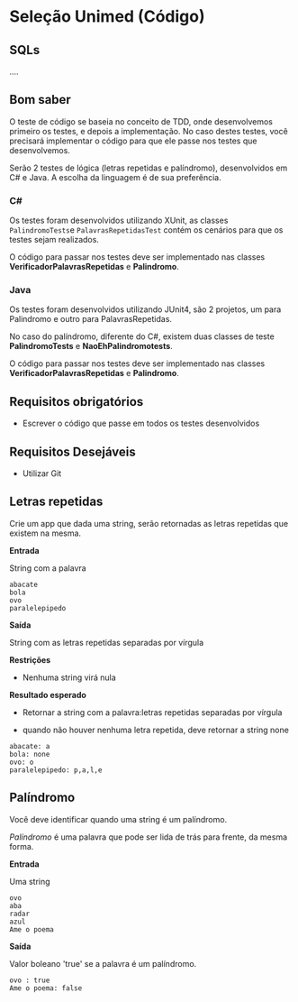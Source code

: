 # Seleção Unimed (Código)

## SQLs

....


## Bom saber

O teste de código se baseia no conceito de TDD, onde desenvolvemos primeiro os testes, e depois a implementação. No caso destes testes, você precisará implementar o código para que ele passe nos testes que desenvolvemos.  

Serão 2 testes de lógica (letras repetidas e palíndromo), desenvolvidos em C# e Java. A escolha da linguagem é de sua preferência.

### C#
Os testes foram desenvolvidos utilizando XUnit, as classes ```PalindromoTests```e ```PalavrasRepetidasTest``` contém os cenários para que os testes sejam realizados.

O código para passar nos testes deve ser implementado nas classes **VerificadorPalavrasRepetidas** e **Palindromo**. 

### Java
Os testes foram desenvolvidos utilizando JUnit4, são 2 projetos, um para Palindromo e outro para PalavrasRepetidas.

No caso do palíndromo, diferente do C#, existem duas classes de teste **PalindromoTests** e **NaoEhPalindromotests**.

O código para passar nos testes deve ser implementado nas classes **VerificadorPalavrasRepetidas** e **Palindromo**. 

## Requisitos obrigatórios

- Escrever o código que passe em todos os testes desenvolvidos

## Requisitos Desejáveis

- Utilizar Git

## Letras repetidas

Crie um app que dada uma string, serão retornadas as letras repetidas que existem na mesma.  

**Entrada**

String com a palavra

```
abacate
bola
ovo
paralelepipedo
```

  

**Saída**

String com as letras repetidas separadas por vírgula

  

**Restrições**

  

- Nenhuma string virá nula

  

**Resultado esperado**

  

- Retornar a string com a palavra:letras repetidas separadas por vírgula

- quando não houver nenhuma letra repetida, deve retornar a string none

  

```
abacate: a
bola: none
ovo: o
paralelepipedo: p,a,l,e
```

  
  

## Palíndromo

  

Você deve identificar quando uma string é um palíndromo.

  

*Palíndromo* é uma palavra que pode ser lida de trás para frente, da mesma forma.

  

**Entrada**

  

Uma string

  

```
ovo
aba
radar
azul
Ame o poema
```

  

**Saída**

  

Valor boleano 'true' se a palavra é um palíndromo.

  

```
ovo : true
Ame o poema: false
```


